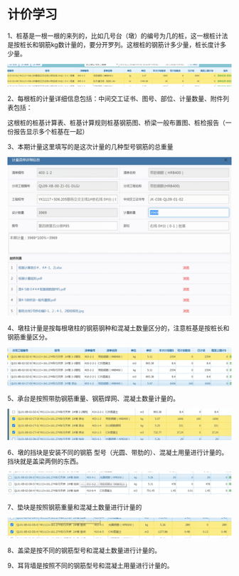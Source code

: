 # 计价学习
1、桩基是一根一根的来列的，比如几号台（墩）的编号为几的桩，这一根桩计法是按桩长和钢筋kg数计量的，要分开罗列。这根桩的钢筋计多少量，桩长度计多少量。

![](%E8%AE%A1%E4%BB%B7%E5%AD%A6%E4%B9%A0/1_image.png)

2、每根桩的计量详细信息包括：中间交工证书、图号、部位、计量数量、附件列表包括：

这根桩的桩基计算表、桩基计算规则桩基钢筋图、桥梁一般布置图、桩检报告（一份报告显示多个桩基在一起）

3、本期计量这里填写的是这次计量的几种型号钢筋的总重量

![](%E8%AE%A1%E4%BB%B7%E5%AD%A6%E4%B9%A0/image.png)

4、墩柱计量是按每根墩柱的钢筋钢种和混凝土数量区分的，注意桩基是按桩长和钢筋重量区分。

![](%E8%AE%A1%E4%BB%B7%E5%AD%A6%E4%B9%A0/2_image.png)

5、承台是按照带肋钢筋重量、钢筋焊网、混凝土数量计量的。

![](%E8%AE%A1%E4%BB%B7%E5%AD%A6%E4%B9%A0/3_image.png)

6、墩的挡块是安装不同的钢筋 型号（光圆、带肋的）、混凝土用量进行计量的。挡块就是盖梁两侧的东西。

![](%E8%AE%A1%E4%BB%B7%E5%AD%A6%E4%B9%A0/4_image.png)

7、垫块是按照钢筋重量和混凝土数量进行计量的

![](%E8%AE%A1%E4%BB%B7%E5%AD%A6%E4%B9%A0/5_image.png)

8、盖梁是按不同的钢筋型号和混凝土数量进行计量的。

9、耳背墙是按照不同的钢筋型号和混凝土用量进行计量的。